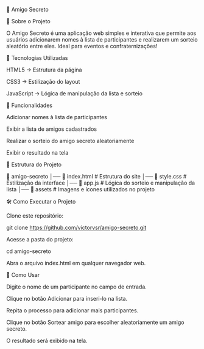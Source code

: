 🎁 Amigo Secreto

📌 Sobre o Projeto

O Amigo Secreto é uma aplicação web simples e interativa que permite aos usuários adicionarem nomes à lista de participantes e realizarem um sorteio aleatório entre eles. Ideal para eventos e confraternizações!

🚀 Tecnologias Utilizadas

HTML5 → Estrutura da página

CSS3 → Estilização do layout

JavaScript → Lógica de manipulação da lista e sorteio

🎯 Funcionalidades

Adicionar nomes à lista de participantes

Exibir a lista de amigos cadastrados

Realizar o sorteio do amigo secreto aleatoriamente

Exibir o resultado na tela

📂 Estrutura do Projeto

📁 amigo-secreto
│── 📄 index.html       # Estrutura do site
│── 📄 style.css        # Estilização da interface
│── 📄 app.js           # Lógica do sorteio e manipulação da lista
│── 📁 assets           # Imagens e ícones utilizados no projeto

🛠 Como Executar o Projeto

Clone este repositório:

git clone https://github.com/victorvsr/amigo-secreto.git

Acesse a pasta do projeto:

cd amigo-secreto

Abra o arquivo index.html em qualquer navegador web.

📜 Como Usar

Digite o nome de um participante no campo de entrada.

Clique no botão Adicionar para inseri-lo na lista.

Repita o processo para adicionar mais participantes.

Clique no botão Sortear amigo para escolher aleatoriamente um amigo secreto.

O resultado será exibido na tela.
